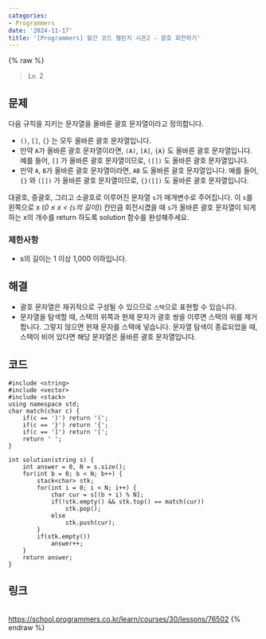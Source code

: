 ```yaml
---
categories:
- Programmers
date: '2024-11-17'
title: '[Programmers] 월간 코드 챌린지 시즌2 - 괄호 회전하기'
---
```


{% raw %}
> Lv. 2<br>

## 문제
다음 규칙을 지키는 문자열을 올바른 괄호 문자열이라고 정의합니다.

-   `()`,  `[]`,  `{}`  는 모두 올바른 괄호 문자열입니다.
-   만약  `A`가 올바른 괄호 문자열이라면,  `(A)`,  `[A]`,  `{A}`  도 올바른 괄호 문자열입니다. 예를 들어,  `[]`  가 올바른 괄호 문자열이므로,  `([])`  도 올바른 괄호 문자열입니다.
-   만약  `A`,  `B`가 올바른 괄호 문자열이라면,  `AB`  도 올바른 괄호 문자열입니다. 예를 들어,  `{}`  와  `([])`  가 올바른 괄호 문자열이므로,  `{}([])`  도 올바른 괄호 문자열입니다.

대괄호, 중괄호, 그리고 소괄호로 이루어진 문자열  `s`가 매개변수로 주어집니다. 이  `s`를 왼쪽으로 x (_0 ≤ x < (`s`의 길이)_) 칸만큼 회전시켰을 때  `s`가 올바른 괄호 문자열이 되게 하는 x의 개수를 return 하도록 solution 함수를 완성해주세요.

### 제한사항
-   s의 길이는 1 이상 1,000 이하입니다.

## 해결
- 괄호 문자열은 재귀적으로 구성될 수 있으므로 `스택`으로 표현할 수 있습니다.
- 문자열을 탐색할 때, 스택의 위쪽과 현재 문자가 괄호 쌍을 이루면 스택의 위를 제거합니다. 그렇지 않으면 현재 문자를 스택에 넣습니다. 문자열 탐색이 종료되었을 때, 스택이 비어 있다면 해당 문자열은 올바른 괄호 문자열입니다.

## 코드
```
#include <string>
#include <vector>
#include <stack>
using namespace std;
char match(char c) {
    if(c == ')') return '(';
    if(c == '}') return '{';
    if(c == ']') return '[';
    return ' ';
}

int solution(string s) {
    int answer = 0, N = s.size();
    for(int b = 0; b < N; b++) {
        stack<char> stk;
        for(int i = 0; i < N; i++) {
            char cur = s[(b + i) % N];
            if(!stk.empty() && stk.top() == match(cur))
                stk.pop();
            else
                stk.push(cur);
        }
        if(stk.empty())
            answer++;
    }
    return answer;
}
```

## 링크
<br>https://school.programmers.co.kr/learn/courses/30/lessons/76502
{% endraw %}